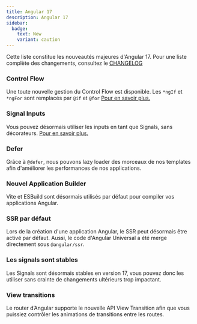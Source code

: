 ```yaml
---
title: Angular 17
description: Angular 17
sidebar:
  badge:
    text: New
    variant: caution
---
```


Cette liste constitue les nouveautés majeures d'Angular 17. Pour une liste complète des changements, consultez le [CHANGELOG](https://github.com/angular/angular/blob/main/CHANGELOG.md)

### Control Flow

Une toute nouvelle gestion du Control Flow est disponible. Les `*ngIf` et `*ngFor` sont remplacés par `@if` et `@for` [Pour en savoir plus.](/cest-quoi/control-flow)

### Signal Inputs

Vous pouvez désormais utiliser les inputs en tant que Signals, sans décorateurs. [Pour en savoir plus.](https://www.youtube.com/watch?v=rM8Ljw1BMTM)

### Defer

Grâce à `@defer`, nous pouvons lazy loader des morceaux de nos templates afin d'améliorer les performances de nos applications.

### Nouvel Application Builder

Vite et ESBuild sont désormais utilisés par défaut pour compiler vos applications Angular.

### SSR par défaut

Lors de la création d'une application Angular, le SSR peut désormais être activé par défaut. Aussi, le code d'Angular Universal a été merge directement sous `@angular/ssr`.

### Les signals sont stables

Les Signals sont désormais stables en version 17, vous pouvez donc les utiliser sans crainte de changements ultérieurs trop impactant.

### View transitions

Le router d’Angular supporte le nouvelle API View Transition afin que vous puissiez contrôler les animations de transitions entre les routes.
